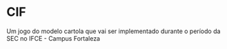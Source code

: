 # CIF
Um jogo do modelo cartola que vai ser implementado durante o período da SEC no IFCE - Campus Fortaleza 

